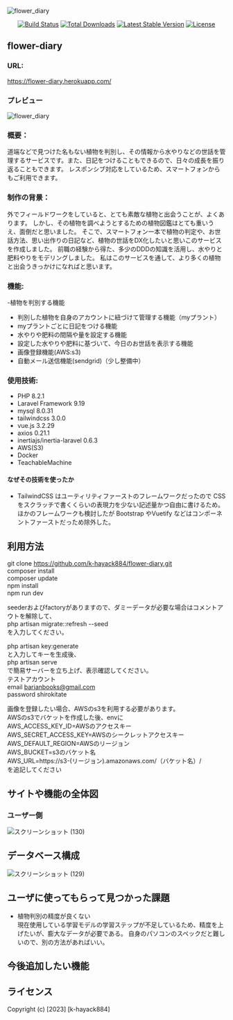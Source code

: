 ![flower_diary](https://github.com/k-hayack884/flower_diary/assets/85856269/bbbe94b0-d376-419a-bcc7-61d95a8d18dc)


<p align="center">
<a href="https://travis-ci.org/laravel/framework"><img src="https://travis-ci.org/laravel/framework.svg" alt="Build Status"></a>
<a href="https://packagist.org/packages/laravel/framework"><img src="https://img.shields.io/packagist/dt/laravel/framework" alt="Total Downloads"></a>
<a href="https://packagist.org/packages/laravel/framework"><img src="https://img.shields.io/packagist/v/laravel/framework" alt="Latest Stable Version"></a>
<a href="https://packagist.org/packages/laravel/framework"><img src="https://img.shields.io/packagist/l/laravel/framework" alt="License"></a>
</p>

## flower-diary

### URL:
https://flower-diary.herokuapp.com/
### プレビュー  
![flower_diary](https://github.com/k-hayack884/flower_diary/assets/85856269/71e1b8d0-08fc-497d-9835-14cc916c9cd9)

### 概要：  
道端などで見つけた名もない植物を判別し、その情報から水やりなどの世話を管理するサービスです。また、日記をつけることもできるので、日々の成長を振り返ることもできます。
レスポンシブ対応をしているため、スマートフォンからもご利用できます。  
### 制作の背景：  
外でフィールドワークをしていると、とても素敵な植物と出会うことが、よくあります。
しかし、その植物を調べようとするための植物図鑑はとても重いうえ、面倒だと思いました。
そこで、スマートフォン一本で植物の判定や、お世話方法、思い出作りの日記など、植物の世話をDX化したいと思いこのサービスを作成しました。
前職の経験から得た、多少のDDDの知識を活用し、水やりと肥料やりをモデリングしました。
私はこのサービスを通して、より多くの植物と出会うきっかけになればと思います。 
### 機能:  
 -植物を判別する機能
 - 判別した植物を自身のアカウントに紐づけて管理する機能（myプラント）
 - myプラントごとに日記をつける機能
 - 水やりや肥料の間隔や量を設定する機能
 - 設定した水やりや肥料に基づいて、今日のお世話を表示する機能
 - 画像登録機能(AWS:s3)
 - 自動メール送信機能(sendgrid)（少し整備中）

### 使用技術:
- PHP 8.2.1 
- Laravel Framework 9.19
- mysql 8.0.31
- tailwindcss 3.0.0
- vue.js 3.2.29
- axios 0.21.1
- inertiajs/inertia-laravel 0.6.3
- AWS(S3)
- Docker
- TeachableMachine

#### なぜその技術を使ったか  
- TailwindCSS はユーティリティファーストのフレームワークだったので CSS をスクラッチで書くくらいの表現力を少ない記述量かつ自由に書けるため。ほかのフレームワークも検討したが Bootstrap やVuetify などはコンポーネントファーストだっため除外した。  
## 利用方法
git clone https://github.com/k-hayack884/flower-diary.git  
composer install  
composer update  
npm install  
npm run dev  

seederおよびfactoryがありますので、ダミーデータが必要な場合はコメントアウトを解除して、  
php artisan migrate::refresh  --seed  
を入力してください。   

php artisan key:generate   
と入力してキーを生成後、  
php artisan serve  
で簡易サーバーを立ち上げ、表示確認してください。
<br>
テストアカウント    
email barianbooks@gmail.com  
password shirokitate
<br>

画像を登録したい場合、AWSのs3を利用する必要があります。  
AWSのs3でバケットを作成した後、envに  
AWS_ACCESS_KEY_ID=AWSのアクセスキー  
AWS_SECRET_ACCESS_KEY=AWSのシークレットアクセスキー  
AWS_DEFAULT_REGION=AWSのリージョン  
AWS_BUCKET=s3のバケット名  
AWS_URL=https://s3-(リージョン).amazonaws.com/（バケット名）/  
を追記してください

## サイトや機能の全体図
### ユーザー側
![スクリーンショット (130)](https://github.com/k-hayack884/flower_diary/assets/85856269/88f66ed6-6e95-4c15-9601-a64ff5a97574)

## データベース構成
![スクリーンショット (129)](https://github.com/k-hayack884/flower_diary/assets/85856269/24f86931-ad98-46c4-84a5-62584c8f59be)

## ユーザに使ってもらって見つかった課題
- 植物判別の精度が良くない  
現在使用している学習モデルの学習ステップが不足しているため、精度を上げたいが、膨大なデータが必要である。
自身のパソコンのスペックだと難しいので、別の方法があればいい。


## 今後追加したい機能
<!-- - javascriptを利用した画像のプレビュー機能  
ユーザーが自分が登録しようとしている画像をサービス上でどのように表示されているか確認するため。  
また、画像を誤ってしまった場合、公開する前に出品を取り消すことができるから。  
- 一つの商品に対して複数の画像を追加する機能  
開花している花の状態と、枯れ始めている現在の状態の両方を載せておくことにより、取引後の商品の状態の相違によるトラブルを防ぐため。
- googleアカウントから新規登録、ログインする機能  
新規登録やログイン登録の手間を省き、気軽に利用できるようにするため
- 取引履歴をデータベースに保存して表示する機能  
取引後のトラブルに対して迅速に対応できるため  
近いうちに改善予定 -->
## ライセンス
Copyright (c) [2023] [k-hayack884]
